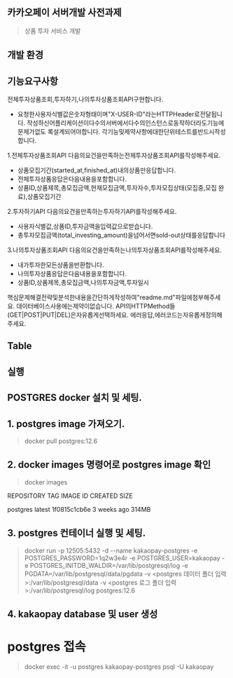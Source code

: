 ## 카카오페이 서버개발 사전과제
> 상품 투자 서비스 개발

## 개발 환경

## 기능요구사항 
전체투자상품조회,투자하기,나의투자상품조회API구현합니다.
- 요청한사용자식별값은숫자형태이며"X-USER-ID"라는HTTPHeader로전달됩니다.
작성하신어플리케이션이다수의서버에서다수의인스턴스로동작하더라도기능에문제가없도
록설계되어야합니다.
각기능및제약사항에대한단위테스트를반드시작성합니다.

1.전체투자상품조회API
다음의요건을만족하는전체투자상품조회API를작성해주세요.
- 상품모집기간(started_at,finished_at)내의상품만응답합니다.
- 전체투자상품응답은다음내용을포함합니다.
- 상품ID,상품제목,총모집금액,현재모집금액,투자자수,투자모집상태(모집중,모집
완료),상품모집기간

2.투자하기API
다음의요건을만족하는투자하기API를작성해주세요.
- 사용자식별값,상품ID,투자금액을입력값으로받습니다.
- 총투자모집금액(total_investing_amount)을넘어서면sold-out상태를응답합니다

3.나의투자상품조회API
다음의요건을만족하는나의투자상품조회API를작성해주세요.
- 내가투자한모든상품을반환합니다.
- 나의투자상품응답은다음내용을포함합니다.
- 상품ID,상품제목,총모집금액,나의투자금액,투자일시

핵심문제해결전략및분석한내용을간단하게작성하여"readme.md"파일에첨부해주세요.
데이터베이스사용에는제약이없습니다.
API의HTTPMethod들(GET|POST|PUT|DEL)은자유롭게선택하세요.
에러응답,에러코드는자유롭게정의해주세요.


## Table ##




## 실행 ##
## POSTGRES docker 설치 및 세팅.
## 1. postgres image 가져오기.
> docker pull postgres:12.6

## 2. docker images 명령어로 postgres image 확인
> docker images

REPOSITORY                   TAG       IMAGE ID       CREATED        SIZE

postgres                     latest    1f0815c1cb6e   3 weeks ago    314MB

## 3. postgres 컨테이너 실행 및 세팅.
> docker run -p 12505:5432 -d --name kakaopay-postgres -e POSTGRES_PASSWORD=1q2w3e4r -e POSTGRES_USER=kakaopay -e POSTGRES_INITDB_WALDIR=/var/lib/postgresql/log -e PGDATA=/var/lib/postgresql/data/pgdata -v <postgres 데이터 폴더 입력>:/var/lib/postgresql/data -v <postgres 로그 폴더 입력>:/var/lib/postgresql/log postgres:12.6

## 4. kakaopay database 및 user 생성
# postgres 접속
> docker exec -it -u postgres kakaopay-postgres psql -U kakaopay